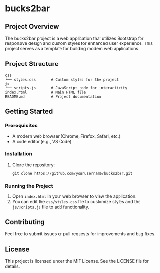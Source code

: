 # bucks2bar

## Project Overview
The bucks2bar project is a web application that utilizes Bootstrap for responsive design and custom styles for enhanced user experience. This project serves as a template for building modern web applications.

## Project Structure
```
css
└── styles.css       # Custom styles for the project
js
└── scripts.js       # JavaScript code for interactivity
index.html           # Main HTML file
README.md            # Project documentation
```

## Getting Started

### Prerequisites
- A modern web browser (Chrome, Firefox, Safari, etc.)
- A code editor (e.g., VS Code)

### Installation
1. Clone the repository:
   ```
   git clone https://github.com/yourusername/bucks2bar.git
   ```

### Running the Project
1. Open `index.html` in your web browser to view the application.
2. You can edit the `css/styles.css` file to customize styles and the `js/scripts.js` file to add functionality.

## Contributing
Feel free to submit issues or pull requests for improvements and bug fixes.

## License
This project is licensed under the MIT License. See the LICENSE file for details.